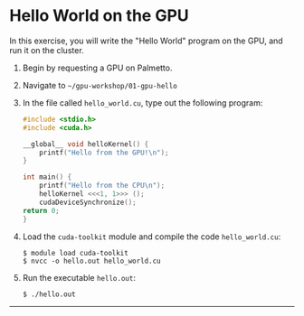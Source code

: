 # Hello World on the GPU

In this exercise, you will write
the "Hello World" program on the GPU,
and run it on the cluster.

1.  Begin by requesting a GPU on Palmetto.

2.  Navigate to `~/gpu-workshop/01-gpu-hello`

3.  In the file called `hello_world.cu`, type out the following program:

    ```c
   	#include <stdio.h>
	#include <cuda.h>

	__global__ void helloKernel() {
		printf("Hello from the GPU!\n");
	}

	int main() {
    	printf("Hello from the CPU\n");
    	helloKernel <<<1, 1>>> ();
    	cudaDeviceSynchronize();
    return 0;
	} 
    ```

4. Load the `cuda-toolkit` module and compile the code `hello_world.cu`:

	```shellsession
	$ module load cuda-toolkit
	$ nvcc -o hello.out hello_world.cu
	```

5. Run the executable `hello.out`:

	```
	$ ./hello.out
	```

---


